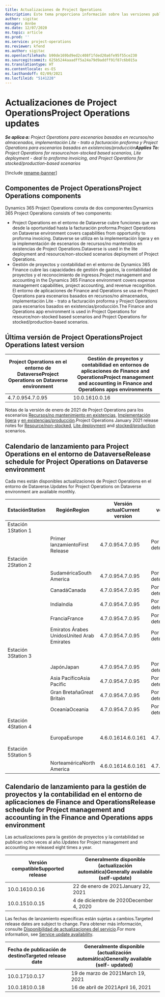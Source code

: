 ```yaml
---
title: Actualizaciones de Project Operations
description: Este tema proporciona información sobre las versiones publicadas de Dynamics 365 Project Operations.
author: sigitac
manager: Annbe
ms.date: 12/07/2020
ms.topic: article
ms.prod: ''
ms.service: project-operations
ms.reviewer: kfend
ms.author: sigitac
ms.openlocfilehash: b90de169bd9ed2c408f1fded20a6fe95f55ce230
ms.sourcegitcommit: 625b5244aaadff5a24a79d9addff91f87c6b015a
ms.translationtype: HT
ms.contentlocale: es-ES
ms.lasthandoff: 02/09/2021
ms.locfileid: "5141228"
---
```

# <a name="project-operations-updates"></a><span data-ttu-id="f8bd4-103">Actualizaciones de Project Operations</span><span class="sxs-lookup"><span data-stu-id="f8bd4-103">Project Operations updates</span></span>

<span data-ttu-id="f8bd4-104">_**Se aplica a:** Project Operations para escenarios basados en recursos/no almacenados, implementación Lite - trato a facturación proforma y Project Operations para escenarios basados en existencias/producción_</span><span class="sxs-lookup"><span data-stu-id="f8bd4-104">_**Applies To:** Project Operations for resource/non-stocked based scenarios, Lite deployment - deal to proforma invoicing, and Project Operations for stocked/production-based scenarios_</span></span>

[!include [rename-banner](~/includes/cc-data-platform-banner.md)]

## <a name="project-operations-components"></a><span data-ttu-id="f8bd4-105">Componentes de Project Operations</span><span class="sxs-lookup"><span data-stu-id="f8bd4-105">Project Operations components</span></span>

<span data-ttu-id="f8bd4-106">Dynamics 365 Project Operations consta de dos componentes:</span><span class="sxs-lookup"><span data-stu-id="f8bd4-106">Dynamics 365 Project Operations consists of two components:</span></span>

- <span data-ttu-id="f8bd4-107">Project Operations en el entorno de Dataverse cubre funciones que van desde la oportunidad hasta la facturación proforma.</span><span class="sxs-lookup"><span data-stu-id="f8bd4-107">Project Operations on Dataverse environment covers capabilities from opportunity to proforma invoicing.</span></span> <span data-ttu-id="f8bd4-108">Dataverse se utiliza en la implementación ligera y en la implementación de escenarios de recursos/no mantenidos en existencias de Project Operations.</span><span class="sxs-lookup"><span data-stu-id="f8bd4-108">Dataverse is used in the lite deployment and resource/non-stocked scenarios deployment of Project Operations.</span></span>
- <span data-ttu-id="f8bd4-109">Gestión de proyectos y contabilidad en el entorno de Dynamics 365 Finance cubre las capacidades de gestión de gastos, la contabilidad de proyectos y el reconocimiento de ingresos.</span><span class="sxs-lookup"><span data-stu-id="f8bd4-109">Project management and accounting in the Dynamics 365 Finance environment covers expense management capabilities, project accounting, and revenue recognition.</span></span> <span data-ttu-id="f8bd4-110">El entorno de aplicaciones de Finance and Operations se usa en Project Operations para escenarios basados en recursos/no almacenados, implementación Lite - trato a facturación proforma y Project Operations para escenarios basados en existencias/producción.</span><span class="sxs-lookup"><span data-stu-id="f8bd4-110">The Finance and Operations app environment is used in Project Operations for resource/non-stocked based scenarios and Project Operations for stocked/production-based scenarios.</span></span>

## <a name="project-operations-latest-version"></a><span data-ttu-id="f8bd4-111">Última versión de Project Operations</span><span class="sxs-lookup"><span data-stu-id="f8bd4-111">Project Operations latest version</span></span>

| <span data-ttu-id="f8bd4-112">Project Operations en el entorno de Dataverse</span><span class="sxs-lookup"><span data-stu-id="f8bd4-112">Project Operations on Dataverse environment</span></span> | <span data-ttu-id="f8bd4-113">Gestión de proyectos y contabilidad en entornos de aplicaciones de Finance and Operations</span><span class="sxs-lookup"><span data-stu-id="f8bd4-113">Project management and accounting in Finance and Operations apps environments</span></span> |
| --- | --- |
| <span data-ttu-id="f8bd4-114">4.7.0.95</span><span class="sxs-lookup"><span data-stu-id="f8bd4-114">4.7.0.95</span></span> | <span data-ttu-id="f8bd4-115">10.0.16</span><span class="sxs-lookup"><span data-stu-id="f8bd4-115">10.0.16</span></span> |

<span data-ttu-id="f8bd4-116">Notas de la versión de enero de 2021 de Project Operations para los escenarios [Recursos/no mantenimiento en existencias](whats-new-feb-2021-resource-based.md), [Implementación ligera](../pro/whats-new/whats-new-feb-2021-lite.md) y [en existencias/producción](../prod-pma/whats-new/whats-new-jan-2021-stocked.md).</span><span class="sxs-lookup"><span data-stu-id="f8bd4-116">Project Operations January 2021 release notes for [Resource/non-stocked](whats-new-feb-2021-resource-based.md), [Lite deployment](../pro/whats-new/whats-new-feb-2021-lite.md) and [stocked/production](../prod-pma/whats-new/whats-new-jan-2021-stocked.md) scenarios.</span></span>

## <a name="release-schedule-for-project-operations-on-dataverse-environment"></a><span data-ttu-id="f8bd4-117">Calendario de lanzamiento para Project Operations en el entorno de Dataverse</span><span class="sxs-lookup"><span data-stu-id="f8bd4-117">Release schedule for Project Operations on Dataverse environment</span></span>

<span data-ttu-id="f8bd4-118">Cada mes están disponibles actualizaciones de Project Operations en el entorno de Dataverse.</span><span class="sxs-lookup"><span data-stu-id="f8bd4-118">Updates for Project Operations on Dataverse environment are available monthly.</span></span> 

| <span data-ttu-id="f8bd4-119">Estación</span><span class="sxs-lookup"><span data-stu-id="f8bd4-119">Station</span></span>   | <span data-ttu-id="f8bd4-120">Región</span><span class="sxs-lookup"><span data-stu-id="f8bd4-120">Region</span></span>        | <span data-ttu-id="f8bd4-121">Versión actual</span><span class="sxs-lookup"><span data-stu-id="f8bd4-121">Current version</span></span> | <span data-ttu-id="f8bd4-122">Próxima versión</span><span class="sxs-lookup"><span data-stu-id="f8bd4-122">Next version</span></span> | <span data-ttu-id="f8bd4-123">Generalmente disponible</span><span class="sxs-lookup"><span data-stu-id="f8bd4-123">Generally available</span></span> |
|-----------|---------------|-----------------|--------------|---------------------|
| <span data-ttu-id="f8bd4-124">Estación 1</span><span class="sxs-lookup"><span data-stu-id="f8bd4-124">Station 1</span></span> |   &nbsp;      |    &nbsp;       | &nbsp;       |      &nbsp;         |
|   &nbsp;  | <span data-ttu-id="f8bd4-125">Primer lanzamiento</span><span class="sxs-lookup"><span data-stu-id="f8bd4-125">First Release</span></span> |  <span data-ttu-id="f8bd4-126">4.7.0.95</span><span class="sxs-lookup"><span data-stu-id="f8bd4-126">4.7.0.95</span></span>       | <span data-ttu-id="f8bd4-127">Por determinar</span><span class="sxs-lookup"><span data-stu-id="f8bd4-127">TBD</span></span>     | <span data-ttu-id="f8bd4-128">19 de febrero de 2021</span><span class="sxs-lookup"><span data-stu-id="f8bd4-128">19-Feb-21</span></span>           |
| <span data-ttu-id="f8bd4-129">Estación 2</span><span class="sxs-lookup"><span data-stu-id="f8bd4-129">Station 2</span></span> |   &nbsp;      |    &nbsp;       | &nbsp;       |      &nbsp;         |
|   &nbsp;  | <span data-ttu-id="f8bd4-130">Sudamérica</span><span class="sxs-lookup"><span data-stu-id="f8bd4-130">South America</span></span> |  <span data-ttu-id="f8bd4-131">4.7.0.95</span><span class="sxs-lookup"><span data-stu-id="f8bd4-131">4.7.0.95</span></span>       | <span data-ttu-id="f8bd4-132">Por determinar</span><span class="sxs-lookup"><span data-stu-id="f8bd4-132">TBD</span></span>     | <span data-ttu-id="f8bd4-133">19 de febrero de 2021</span><span class="sxs-lookup"><span data-stu-id="f8bd4-133">19-Feb-21</span></span>           |
|    &nbsp; | <span data-ttu-id="f8bd4-134">Canadá</span><span class="sxs-lookup"><span data-stu-id="f8bd4-134">Canada</span></span>        |  <span data-ttu-id="f8bd4-135">4.7.0.95</span><span class="sxs-lookup"><span data-stu-id="f8bd4-135">4.7.0.95</span></span>       | <span data-ttu-id="f8bd4-136">Por determinar</span><span class="sxs-lookup"><span data-stu-id="f8bd4-136">TBD</span></span>     | <span data-ttu-id="f8bd4-137">19 de febrero de 2021</span><span class="sxs-lookup"><span data-stu-id="f8bd4-137">19-Feb-21</span></span>           |
|   &nbsp;  | <span data-ttu-id="f8bd4-138">India</span><span class="sxs-lookup"><span data-stu-id="f8bd4-138">India</span></span>         |  <span data-ttu-id="f8bd4-139">4.7.0.95</span><span class="sxs-lookup"><span data-stu-id="f8bd4-139">4.7.0.95</span></span>       | <span data-ttu-id="f8bd4-140">Por determinar</span><span class="sxs-lookup"><span data-stu-id="f8bd4-140">TBD</span></span>     | <span data-ttu-id="f8bd4-141">19 de febrero de 2021</span><span class="sxs-lookup"><span data-stu-id="f8bd4-141">19-Feb-21</span></span>           |
|   &nbsp;  | <span data-ttu-id="f8bd4-142">Francia</span><span class="sxs-lookup"><span data-stu-id="f8bd4-142">France</span></span>         |  <span data-ttu-id="f8bd4-143">4.7.0.95</span><span class="sxs-lookup"><span data-stu-id="f8bd4-143">4.7.0.95</span></span>       | <span data-ttu-id="f8bd4-144">Por determinar</span><span class="sxs-lookup"><span data-stu-id="f8bd4-144">TBD</span></span>     | <span data-ttu-id="f8bd4-145">19 de febrero de 2021</span><span class="sxs-lookup"><span data-stu-id="f8bd4-145">19-Feb-21</span></span>           |
|   &nbsp;  | <span data-ttu-id="f8bd4-146">Emiratos Árabes Unidos</span><span class="sxs-lookup"><span data-stu-id="f8bd4-146">United Arab Emirates</span></span>         |  <span data-ttu-id="f8bd4-147">4.7.0.95</span><span class="sxs-lookup"><span data-stu-id="f8bd4-147">4.7.0.95</span></span>       | <span data-ttu-id="f8bd4-148">Por determinar</span><span class="sxs-lookup"><span data-stu-id="f8bd4-148">TBD</span></span>     | <span data-ttu-id="f8bd4-149">19 de febrero de 2021</span><span class="sxs-lookup"><span data-stu-id="f8bd4-149">19-Feb-21</span></span>           |
| <span data-ttu-id="f8bd4-150">Estación 3</span><span class="sxs-lookup"><span data-stu-id="f8bd4-150">Station 3</span></span>  |      &nbsp;   |     &nbsp;      |     &nbsp;   |      &nbsp;         |
|   &nbsp;  | <span data-ttu-id="f8bd4-151">Japón</span><span class="sxs-lookup"><span data-stu-id="f8bd4-151">Japan</span></span>         |  <span data-ttu-id="f8bd4-152">4.7.0.95</span><span class="sxs-lookup"><span data-stu-id="f8bd4-152">4.7.0.95</span></span>       | <span data-ttu-id="f8bd4-153">Por determinar</span><span class="sxs-lookup"><span data-stu-id="f8bd4-153">TBD</span></span>     | <span data-ttu-id="f8bd4-154">26 de febrero de 2021</span><span class="sxs-lookup"><span data-stu-id="f8bd4-154">26-Feb-21</span></span>           |
|   &nbsp;  | <span data-ttu-id="f8bd4-155">Asia Pacífico</span><span class="sxs-lookup"><span data-stu-id="f8bd4-155">Asia Pacific</span></span>  |  <span data-ttu-id="f8bd4-156">4.7.0.95</span><span class="sxs-lookup"><span data-stu-id="f8bd4-156">4.7.0.95</span></span>       | <span data-ttu-id="f8bd4-157">Por determinar</span><span class="sxs-lookup"><span data-stu-id="f8bd4-157">TBD</span></span>     | <span data-ttu-id="f8bd4-158">26 de febrero de 2021</span><span class="sxs-lookup"><span data-stu-id="f8bd4-158">26-Feb-21</span></span>           |
|   &nbsp;  | <span data-ttu-id="f8bd4-159">Gran Bretaña</span><span class="sxs-lookup"><span data-stu-id="f8bd4-159">Great Britain</span></span> |  <span data-ttu-id="f8bd4-160">4.7.0.95</span><span class="sxs-lookup"><span data-stu-id="f8bd4-160">4.7.0.95</span></span>       | <span data-ttu-id="f8bd4-161">Por determinar</span><span class="sxs-lookup"><span data-stu-id="f8bd4-161">TBD</span></span>     | <span data-ttu-id="f8bd4-162">26 de febrero de 2021</span><span class="sxs-lookup"><span data-stu-id="f8bd4-162">26-Feb-21</span></span>           |
|   &nbsp;  | <span data-ttu-id="f8bd4-163">Oceanía</span><span class="sxs-lookup"><span data-stu-id="f8bd4-163">Oceania</span></span>       |  <span data-ttu-id="f8bd4-164">4.7.0.95</span><span class="sxs-lookup"><span data-stu-id="f8bd4-164">4.7.0.95</span></span>       | <span data-ttu-id="f8bd4-165">Por determinar</span><span class="sxs-lookup"><span data-stu-id="f8bd4-165">TBD</span></span>     | <span data-ttu-id="f8bd4-166">26 de febrero de 2021</span><span class="sxs-lookup"><span data-stu-id="f8bd4-166">26-Feb-21</span></span>           |
| <span data-ttu-id="f8bd4-167">Estación 4</span><span class="sxs-lookup"><span data-stu-id="f8bd4-167">Station 4</span></span> |     &nbsp;    |     &nbsp;      |     &nbsp;   |      &nbsp;         |
|   &nbsp;  | <span data-ttu-id="f8bd4-168">Europa</span><span class="sxs-lookup"><span data-stu-id="f8bd4-168">Europe</span></span>        |  <span data-ttu-id="f8bd4-169">4.6.0.161</span><span class="sxs-lookup"><span data-stu-id="f8bd4-169">4.6.0.161</span></span>       | <span data-ttu-id="f8bd4-170">4.7.0.95</span><span class="sxs-lookup"><span data-stu-id="f8bd4-170">4.7.0.95</span></span>     | <span data-ttu-id="f8bd4-171">12 de febrero de 2021</span><span class="sxs-lookup"><span data-stu-id="f8bd4-171">12-Feb-21</span></span>           |
| <span data-ttu-id="f8bd4-172">Estación 5</span><span class="sxs-lookup"><span data-stu-id="f8bd4-172">Station 5</span></span> |     &nbsp;    |     &nbsp;      |     &nbsp;   |      &nbsp;         |
|   &nbsp;  | <span data-ttu-id="f8bd4-173">Norteamérica</span><span class="sxs-lookup"><span data-stu-id="f8bd4-173">North America</span></span> |  <span data-ttu-id="f8bd4-174">4.6.0.161</span><span class="sxs-lookup"><span data-stu-id="f8bd4-174">4.6.0.161</span></span>       | <span data-ttu-id="f8bd4-175">4.7.0.95</span><span class="sxs-lookup"><span data-stu-id="f8bd4-175">4.7.0.95</span></span>     | <span data-ttu-id="f8bd4-176">19 de febrero de 2021</span><span class="sxs-lookup"><span data-stu-id="f8bd4-176">19-Feb-21</span></span>           |

## <a name="release-schedule-for-project-management-and-accounting-in-the-finance-and-operations-apps-environment"></a><span data-ttu-id="f8bd4-177">Calendario de lanzamiento para la gestión de proyectos y la contabilidad en el entorno de aplicaciones de Finance and Operations</span><span class="sxs-lookup"><span data-stu-id="f8bd4-177">Release schedule for Project management and accounting in the Finance and Operations apps environment</span></span>

<span data-ttu-id="f8bd4-178">Las actualizaciones para la gestión de proyectos y la contabilidad se publican ocho veces al año.</span><span class="sxs-lookup"><span data-stu-id="f8bd4-178">Updates for Project management and accounting are released eight times a year.</span></span>

| <span data-ttu-id="f8bd4-179">Versión compatible</span><span class="sxs-lookup"><span data-stu-id="f8bd4-179">Supported release</span></span> | <span data-ttu-id="f8bd4-180">Generalmente disponible (actualización automática)</span><span class="sxs-lookup"><span data-stu-id="f8bd4-180">Generally available (self-update)</span></span> |
| --- | --- |
| <span data-ttu-id="f8bd4-181">10.0.16</span><span class="sxs-lookup"><span data-stu-id="f8bd4-181">10.0.16</span></span> | <span data-ttu-id="f8bd4-182">22 de enero de 2021</span><span class="sxs-lookup"><span data-stu-id="f8bd4-182">January 22, 2021</span></span> |
| <span data-ttu-id="f8bd4-183">10.0.15</span><span class="sxs-lookup"><span data-stu-id="f8bd4-183">10.0.15</span></span> | <span data-ttu-id="f8bd4-184">4 de diciembre de 2020</span><span class="sxs-lookup"><span data-stu-id="f8bd4-184">December 4, 2020</span></span> |


<span data-ttu-id="f8bd4-185">Las fechas de lanzamiento específicas están sujetas a cambios.</span><span class="sxs-lookup"><span data-stu-id="f8bd4-185">Targeted release dates are subject to change.</span></span> <span data-ttu-id="f8bd4-186">Para obtener más información, consulte [Disponibilidad de actualizaciones del servicio](https://docs.microsoft.com/dynamics365/fin-ops-core/fin-ops/get-started/public-preview-releases?toc=/dynamics365/finance/toc.json).</span><span class="sxs-lookup"><span data-stu-id="f8bd4-186">For more information, see [Service update availability](https://docs.microsoft.com/dynamics365/fin-ops-core/fin-ops/get-started/public-preview-releases?toc=/dynamics365/finance/toc.json).</span></span>

| <span data-ttu-id="f8bd4-187">Fecha de publicación de destino</span><span class="sxs-lookup"><span data-stu-id="f8bd4-187">Targeted release date</span></span> | <span data-ttu-id="f8bd4-188">Generalmente disponible (actualización automática)</span><span class="sxs-lookup"><span data-stu-id="f8bd4-188">Generally available (self- updated)</span></span> |
| --- | --- |
| <span data-ttu-id="f8bd4-189">10.0.17</span><span class="sxs-lookup"><span data-stu-id="f8bd4-189">10.0.17</span></span> | <span data-ttu-id="f8bd4-190">19 de marzo de 2021</span><span class="sxs-lookup"><span data-stu-id="f8bd4-190">March 19, 2021</span></span> |
| <span data-ttu-id="f8bd4-191">10.0.18</span><span class="sxs-lookup"><span data-stu-id="f8bd4-191">10.0.18</span></span> | <span data-ttu-id="f8bd4-192">16 de abril de 2021</span><span class="sxs-lookup"><span data-stu-id="f8bd4-192">April 16, 2021</span></span> |
